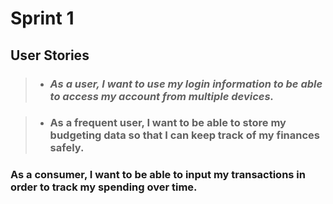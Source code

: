 # Sprint 1

## User Stories

> - ### *As a user, I want to use my login information to be able to access my account from multiple devices.*

> - ### As a frequent user, I want to be able to store my budgeting data so that I can keep track of my finances safely.

### As a consumer, I want to be able to input my transactions in order to track my spending over time.
